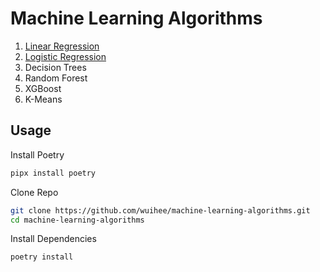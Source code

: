 # Machine Learning Algorithms

1. [Linear Regression](./notebooks/linear-regression.ipynb)
2. [Logistic Regression](./notebooks/logistic-regression.ipynb)
3. Decision Trees
4. Random Forest
5. XGBoost
6. K-Means

## Usage

Install Poetry

```bash
pipx install poetry
```

Clone Repo

```bash
git clone https://github.com/wuihee/machine-learning-algorithms.git
cd machine-learning-algorithms
```

Install Dependencies

```bash
poetry install
```
